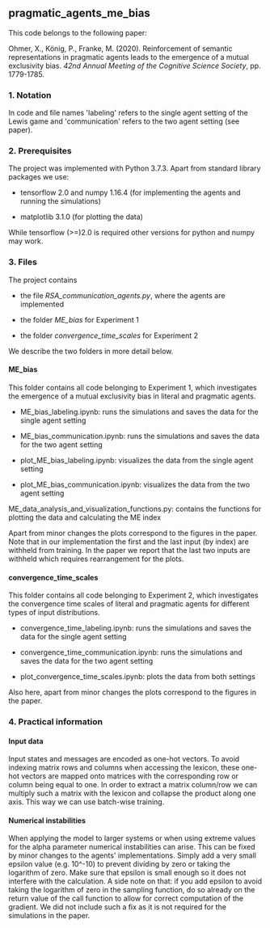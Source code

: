 ## pragmatic_agents_me_bias

This code belongs to the following paper: 
  
Ohmer, X., König, P., Franke, M. (2020). Reinforcement of semantic representations in pragmatic agents leads to the
emergence of a mutual exclusivity bias. *42nd Annual Meeting of the Cognitive Science Society*, pp. 1779-1785.

### 1. Notation
In code and file names 'labeling' refers to the single agent setting of the Lewis game and 'communication' refers to the two agent setting (see paper).

### 2. Prerequisites
The project was implemented with Python 3.7.3. Apart from standard library packages we use: 

* tensorflow 2.0 and numpy 1.16.4 (for implementing the agents and running the simulations)

* matplotlib 3.1.0 (for plotting the data)

While tensorflow (>=)2.0 is required other versions for python and numpy may work.  

### 3. Files
The project contains

* the file *RSA_communication_agents.py*, where the agents are implemented
 
* the folder *ME_bias* for Experiment 1
 
* the folder *convergence_time_scales* for Experiment 2

We describe the two folders in more detail below. 

#### ME_bias
This folder contains all code belonging to Experiment 1, which investigates the emergence of a mutual exclusivity bias in literal and pragmatic agents.

* ME_bias_labeling.ipynb: runs the simulations and saves the data for the single agent setting
 
* ME_bias_communication.ipynb: runs the simulations and saves the data for the two agent setting
 
* plot_ME_bias_labeling.ipynb: visualizes the data from the single agent setting

* plot_ME_bias_communication.ipynb: visualizes the data from the two agent setting

ME_data_analysis_and_visualization_functions.py: contains the functions for plotting the data and calculating the ME index 

Apart from minor changes the plots correspond to the figures in the paper. Note that in our implementation the first and the last input (by index) are withheld from training. In the paper we report that the last two inputs are withheld which requires rearrangement for the plots. 

#### convergence_time_scales 
This folder contains all code belonging to Experiment 2, which investigates the convergence time scales of literal and pragmatic agents for different types of input distributions. 

* convergence_time_labeling.ipynb: runs the simulations and saves the data for the single agent setting

* convergence_time_communication.ipynb: runs the simulations and saves the data for the two agent setting

* plot_convergence_time_scales.ipynb: plots the data from both settings 

Also here, apart from minor changes the plots correspond to the figures in the paper. 

### 4. Practical information  


#### Input data
Input states and messages are encoded as one-hot vectors. To avoid indexing matrix rows and columns when accessing the lexicon, these one-hot vectors are mapped onto matrices with the corresponding row or column being equal to one. In order to extract a matrix column/row we can multiply such a matrix with the lexicon and collapse the product along one axis. This way we can use batch-wise training. 

#### Numerical instabilities
When applying the model to larger systems or when using extreme values for the alpha parameter numerical instabilities can arise. This can be fixed by minor changes to the agents' implementations. Simply add a very small epsilon value (e.g. 10^-10) to prevent dividing by zero or taking the logarithm of zero. Make sure that epsilon is small enough so it does not interfere with the calculation. A side note on that: if you add epsilon to avoid taking the logarithm of zero in the sampling function, do so already on the return value of the call function to allow for correct computation of the gradient. We did not include such a fix as it is not required for the simulations in the paper. 
